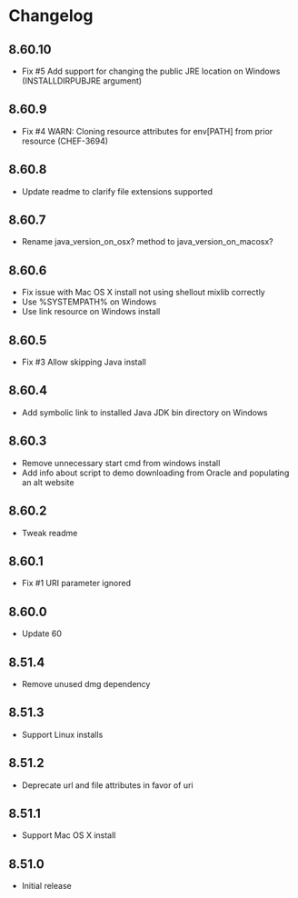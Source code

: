 # Changelog

## 8.60.10

- Fix #5 Add support for changing the public JRE location on Windows (INSTALLDIRPUBJRE argument)

## 8.60.9

- Fix #4 WARN: Cloning resource attributes for env[PATH] from prior resource (CHEF-3694)

## 8.60.8

- Update readme to clarify file extensions supported

## 8.60.7

- Rename java_version_on_osx? method to java_version_on_macosx?

## 8.60.6

- Fix issue with Mac OS X install not using shellout mixlib correctly
- Use %SYSTEMPATH% on Windows
- Use link resource on Windows install

## 8.60.5

- Fix #3 Allow skipping Java install

## 8.60.4

- Add symbolic link to installed Java JDK bin directory on Windows

## 8.60.3

- Remove unnecessary start cmd from windows install
- Add info about script to demo downloading from Oracle and populating an alt website

## 8.60.2

- Tweak readme

## 8.60.1

- Fix #1 URI parameter ignored

## 8.60.0

- Update 60

## 8.51.4

- Remove unused dmg dependency

## 8.51.3

- Support Linux installs

## 8.51.2

- Deprecate url and file attributes in favor of uri

## 8.51.1

- Support Mac OS X install

## 8.51.0

- Initial release
